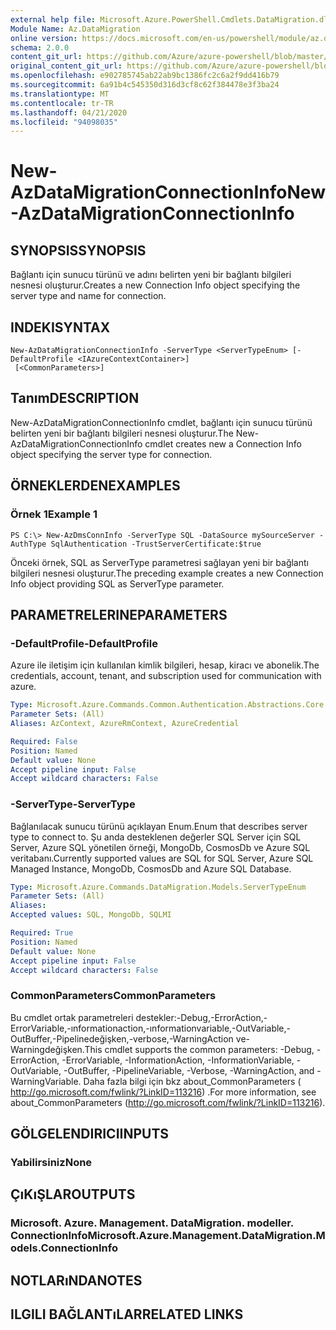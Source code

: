 ```yaml
---
external help file: Microsoft.Azure.PowerShell.Cmdlets.DataMigration.dll-Help.xml
Module Name: Az.DataMigration
online version: https://docs.microsoft.com/en-us/powershell/module/az.datamigration/New-AzDataMigrationConnectionInfo
schema: 2.0.0
content_git_url: https://github.com/Azure/azure-powershell/blob/master/src/DataMigration/DataMigration/help/New-AzDataMigrationConnectionInfo.md
original_content_git_url: https://github.com/Azure/azure-powershell/blob/master/src/DataMigration/DataMigration/help/New-AzDataMigrationConnectionInfo.md
ms.openlocfilehash: e902785745ab22ab9bc1386fc2c6a2f9dd416b79
ms.sourcegitcommit: 6a91b4c545350d316d3cf8c62f384478e3f3ba24
ms.translationtype: MT
ms.contentlocale: tr-TR
ms.lasthandoff: 04/21/2020
ms.locfileid: "94098035"
---
```

# <span data-ttu-id="b1c89-101">New-AzDataMigrationConnectionInfo</span><span class="sxs-lookup"><span data-stu-id="b1c89-101">New-AzDataMigrationConnectionInfo</span></span>

## <span data-ttu-id="b1c89-102">SYNOPSIS</span><span class="sxs-lookup"><span data-stu-id="b1c89-102">SYNOPSIS</span></span>
<span data-ttu-id="b1c89-103">Bağlantı için sunucu türünü ve adını belirten yeni bir bağlantı bilgileri nesnesi oluşturur.</span><span class="sxs-lookup"><span data-stu-id="b1c89-103">Creates a new Connection Info object specifying the server type and name for connection.</span></span>

## <span data-ttu-id="b1c89-104">INDEKI</span><span class="sxs-lookup"><span data-stu-id="b1c89-104">SYNTAX</span></span>

```
New-AzDataMigrationConnectionInfo -ServerType <ServerTypeEnum> [-DefaultProfile <IAzureContextContainer>]
 [<CommonParameters>]
```

## <span data-ttu-id="b1c89-105">Tanım</span><span class="sxs-lookup"><span data-stu-id="b1c89-105">DESCRIPTION</span></span>
<span data-ttu-id="b1c89-106">New-AzDataMigrationConnectionInfo cmdlet, bağlantı için sunucu türünü belirten yeni bir bağlantı bilgileri nesnesi oluşturur.</span><span class="sxs-lookup"><span data-stu-id="b1c89-106">The New-AzDataMigrationConnectionInfo cmdlet creates new a Connection Info object specifying the server type for connection.</span></span> 

## <span data-ttu-id="b1c89-107">ÖRNEKLERDEN</span><span class="sxs-lookup"><span data-stu-id="b1c89-107">EXAMPLES</span></span>

### <span data-ttu-id="b1c89-108">Örnek 1</span><span class="sxs-lookup"><span data-stu-id="b1c89-108">Example 1</span></span>
```
PS C:\> New-AzDmsConnInfo -ServerType SQL -DataSource mySourceServer -AuthType SqlAuthentication -TrustServerCertificate:$true
```

<span data-ttu-id="b1c89-109">Önceki örnek, SQL as ServerType parametresi sağlayan yeni bir bağlantı bilgileri nesnesi oluşturur.</span><span class="sxs-lookup"><span data-stu-id="b1c89-109">The preceding example creates a new Connection Info object providing SQL as ServerType parameter.</span></span>

## <span data-ttu-id="b1c89-110">PARAMETRELERINE</span><span class="sxs-lookup"><span data-stu-id="b1c89-110">PARAMETERS</span></span>

### <span data-ttu-id="b1c89-111">-DefaultProfile</span><span class="sxs-lookup"><span data-stu-id="b1c89-111">-DefaultProfile</span></span>
<span data-ttu-id="b1c89-112">Azure ile iletişim için kullanılan kimlik bilgileri, hesap, kiracı ve abonelik.</span><span class="sxs-lookup"><span data-stu-id="b1c89-112">The credentials, account, tenant, and subscription used for communication with azure.</span></span>

```yaml
Type: Microsoft.Azure.Commands.Common.Authentication.Abstractions.Core.IAzureContextContainer
Parameter Sets: (All)
Aliases: AzContext, AzureRmContext, AzureCredential

Required: False
Position: Named
Default value: None
Accept pipeline input: False
Accept wildcard characters: False
```

### <span data-ttu-id="b1c89-113">-ServerType</span><span class="sxs-lookup"><span data-stu-id="b1c89-113">-ServerType</span></span>
<span data-ttu-id="b1c89-114">Bağlanılacak sunucu türünü açıklayan Enum.</span><span class="sxs-lookup"><span data-stu-id="b1c89-114">Enum that describes server type to connect to.</span></span> <span data-ttu-id="b1c89-115">Şu anda desteklenen değerler SQL Server için SQL Server, Azure SQL yönetilen örneği, MongoDb, CosmosDb ve Azure SQL veritabanı.</span><span class="sxs-lookup"><span data-stu-id="b1c89-115">Currently supported values are SQL for SQL Server, Azure SQL Managed Instance, MongoDb, CosmosDb and Azure SQL Database.</span></span> 

```yaml
Type: Microsoft.Azure.Commands.DataMigration.Models.ServerTypeEnum
Parameter Sets: (All)
Aliases:
Accepted values: SQL, MongoDb, SQLMI

Required: True
Position: Named
Default value: None
Accept pipeline input: False
Accept wildcard characters: False
```

### <span data-ttu-id="b1c89-116">CommonParameters</span><span class="sxs-lookup"><span data-stu-id="b1c89-116">CommonParameters</span></span>
<span data-ttu-id="b1c89-117">Bu cmdlet ortak parametreleri destekler:-Debug,-ErrorAction,-ErrorVariable,-ınformationaction,-ınformationvariable,-OutVariable,-OutBuffer,-Pipelinedeğişken,-verbose,-WarningAction ve-Warningdeğişken.</span><span class="sxs-lookup"><span data-stu-id="b1c89-117">This cmdlet supports the common parameters: -Debug, -ErrorAction, -ErrorVariable, -InformationAction, -InformationVariable, -OutVariable, -OutBuffer, -PipelineVariable, -Verbose, -WarningAction, and -WarningVariable.</span></span> <span data-ttu-id="b1c89-118">Daha fazla bilgi için bkz about_CommonParameters ( http://go.microsoft.com/fwlink/?LinkID=113216) .</span><span class="sxs-lookup"><span data-stu-id="b1c89-118">For more information, see about_CommonParameters (http://go.microsoft.com/fwlink/?LinkID=113216).</span></span>

## <span data-ttu-id="b1c89-119">GÖLGELENDIRICI</span><span class="sxs-lookup"><span data-stu-id="b1c89-119">INPUTS</span></span>

### <span data-ttu-id="b1c89-120">Yabilirsiniz</span><span class="sxs-lookup"><span data-stu-id="b1c89-120">None</span></span>

## <span data-ttu-id="b1c89-121">ÇıKıŞLAR</span><span class="sxs-lookup"><span data-stu-id="b1c89-121">OUTPUTS</span></span>

### <span data-ttu-id="b1c89-122">Microsoft. Azure. Management. DataMigration. modeller. ConnectionInfo</span><span class="sxs-lookup"><span data-stu-id="b1c89-122">Microsoft.Azure.Management.DataMigration.Models.ConnectionInfo</span></span>

## <span data-ttu-id="b1c89-123">NOTLARıNDA</span><span class="sxs-lookup"><span data-stu-id="b1c89-123">NOTES</span></span>

## <span data-ttu-id="b1c89-124">ILGILI BAĞLANTıLAR</span><span class="sxs-lookup"><span data-stu-id="b1c89-124">RELATED LINKS</span></span>
